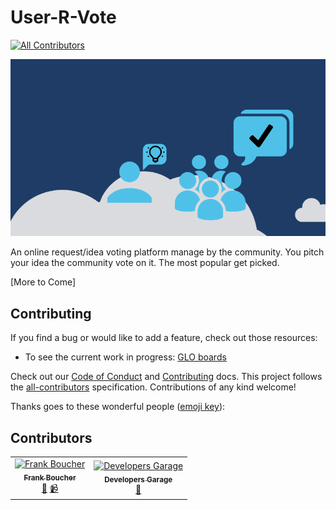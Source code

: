 # User-R-Vote

[![All Contributors](https://img.shields.io/badge/all_contributors-2-orange.svg?style=flat-square)](#contributors)

<img src="https://github.com/FBoucher/use-r-vote/raw/master/medias/user-r-vote_800.png" alt="Use-R-Vote cover" width="600"/>

An online request/idea voting platform manage by the community. You pitch your idea the community vote on it. The most popular get picked.

[More to Come]



## Contributing

If you find a bug or would like to add a feature, check out those resources:

- To see the current work in progress: [GLO boards](https://app.gitkraken.com/glo/board/Xd6MnvAbPwAPFizi)

Check out our [Code of Conduct](CODE_OF_CONDUCT.md) and [Contributing](CONTRIBUTING.md) docs. This project follows the [all-contributors](https://github.com/all-contributors/all-contributors) specification.  Contributions of any kind welcome!

Thanks goes to these wonderful people ([emoji key](https://allcontributors.org/docs/en/emoji-key)):

## Contributors

<!-- ALL-CONTRIBUTORS-LIST:START - Do not remove or modify this section -->
<!-- prettier-ignore -->
<table>
  <tr>
    <td align="center"><a href="http://cloud5mins.com"><img src="https://avatars3.githubusercontent.com/u/2404846?v=4" width="100px;" alt="Frank Boucher"/><br /><sub><b>Frank Boucher</b></sub></a><br /><a href="#ideas-fboucher" title="Ideas, Planning, & Feedback">🤔</a> <a href="#video-fboucher" title="Videos">📹</a></td>
    <td align="center"><a href="https://github.com/devsgarage"><img src="https://avatars3.githubusercontent.com/u/46392923?s=460&v=4" width="100px;" alt="Developers Garage"/><br /><sub><b>Developers Garage</b></sub></a><br /><a href="#ideas-devsgarage" title="Ideas, Planning, & Feedback">🤔</a></td>
  </tr>
</table>

<!-- ALL-CONTRIBUTORS-LIST:END -->

